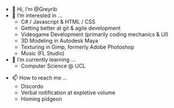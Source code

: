 - 👋 Hi, I’m @Greyrib
- 👀 I’m interested in ...
  - C# / Javascript & HTML / CSS
  - Getting better at git & agile development
  - Videogame Development (primarily coding mechanics & UI)
  - 3D Modeling in Autodesk Maya
  - Texturing in Gimp, formerly Adobe Photoshop
  - Music (FL Studio)
- 🌱 I’m currently learning ...
  - Computer Science @ UCL
<!-- - 💞️ I’m looking to collaborate on ... -->
- 📫 How to reach me ...
  - Discordo
  - Verbal notification at expletive volume
  - Homing pidgeon

<!---
Greyrib/Greyrib is a ✨ special ✨ repository because its `README.md` (this file) appears on your GitHub profile.
You can click the Preview link to take a look at your changes.
--->
